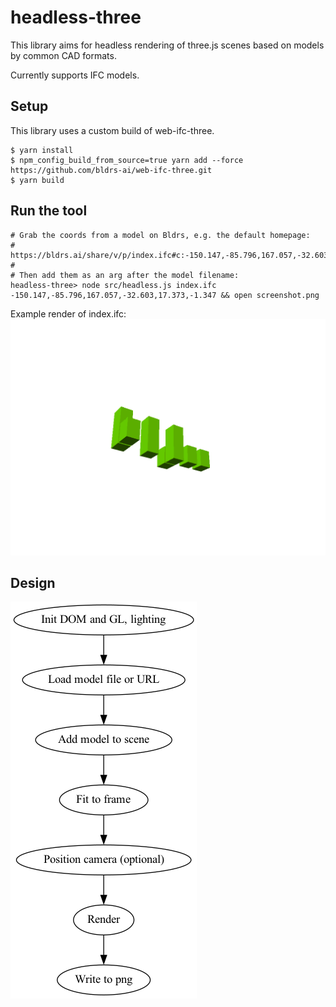# headless-three
This library aims for headless rendering of three.js scenes based on models by common CAD formats.

Currently supports IFC models.

## Setup
This library uses a custom build of web-ifc-three.

```
$ yarn install
$ npm_config_build_from_source=true yarn add --force https://github.com/bldrs-ai/web-ifc-three.git
$ yarn build
```

## Run the tool
```
# Grab the coords from a model on Bldrs, e.g. the default homepage:
#   https://bldrs.ai/share/v/p/index.ifc#c:-150.147,-85.796,167.057,-32.603,17.373,-1.347
#
# Then add them as an arg after the model filename:
headless-three> node src/headless.js index.ifc -150.147,-85.796,167.057,-32.603,17.373,-1.347 && open screenshot.png
```

Example render of index.ifc:
![index.ifc rendered to screenshot.png](https://github.com/bldrs-ai/headless-three/blob/main/screenshot.png)


## Design

![dataflow](https://github.com/bldrs-ai/headless-three/blob/main/flow.png)
